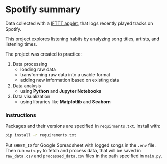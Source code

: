 # Spotify summary

Data collected with a [IFTTT applet](https://ifttt.com/applets/nin7BxVm-keep-a-log-of-your-recently-played-tracks), that logs recently played tracks on Spotify.

This project explores listening habits by analyzing song titles, artists, and listening times.

The project was created to practice:
1. Data processing
   - loading raw data
   - transforming raw data into a usable format
   - adding new information based on existing data
2. Data analysis
   - using **Python** and **Jupyter Notebooks**
3. Data visualization
   - using libraries like **Matplotlib** and **Seaborn**


### Instructions

Packages and their versions are specified in `requirments.txt`. Install with:
```bash
pip install -r requirements.txt
```

Put `SHEET_ID` for Google Spreadsheet with logged songs in the `.env` file. Then run `main.py` to fetch and process data, that will be saved in `raw_data.csv` and `processed_data.csv` files in the path specified in `main.py`.